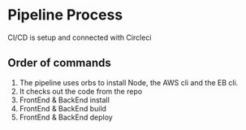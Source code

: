 # Pipeline Process

CI/CD is setup and connected with Circleci

## Order of commands

1. The pipeline uses orbs to install Node, the AWS cli and the EB cli.
2. It checks out the code from the repo
3. FrontEnd & BackEnd install
4. FrontEnd & BackEnd build
5. FrontEnd & BackEnd deploy
